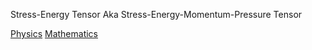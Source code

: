 Stress-Energy Tensor
Aka Stress-Energy-Momentum-Pressure Tensor

[Physics](Physics)
[Mathematics](Mathematics)
